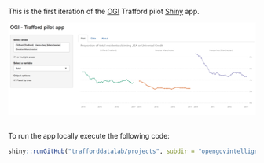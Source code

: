 
This is the first iteration of the [OGI](http://www.opengovintelligence.eu/) Trafford pilot [Shiny](https://shiny.rstudio.com/) app. 
<br />

<img src="screenshot.png" width="800">
</br>
<br />

To run the app locally execute the following code: 

``` r
shiny::runGitHub("trafforddatalab/projects", subdir = "opengovintelligence/apps/ucjsa")
```
